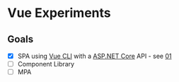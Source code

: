 # Vue Experiments

## Goals

- [x] SPA using [Vue CLI](https://cli.vuejs.org/) with a [ASP.NET Core](https://docs.microsoft.com/en-us/aspnet/core/web-api/?view=aspnetcore-2.2) API - see [01](/01)
- [ ] Component Library
- [ ] MPA